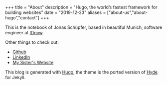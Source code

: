 +++
title = "About"
description = "Hugo, the world’s fastest framework for building websites"
date = "2019-12-23"
aliases = ["about-us","about-hugo","contact"]
+++

This is the notebook of Jonas Schüpfer, based in beautiful Munich, software engineer at [IDnow](https://www.idnow.io/).

Other things to check out:

* [Github](https://github.com/osanj)
* [LinkedIn](https://www.linkedin.com/in/jonas-sch%C3%BCpfer-a97318124/)
* [My Sister's Website](http://www.emmaschuepfer.de/)


This blog is generated with [Hugo](https://gohugo.io/), the theme is the ported version of [Hyde](https://github.com/spf13/hyde/tree/master) for Jekyll.
